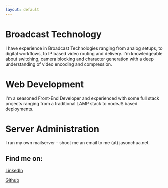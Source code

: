 ```yaml
---
layout: default
---
```

# Broadcast Technology 
I have experience in Broadcast Technologies ranging from analog setups, to digital workflows, to IP based video routing and delivery. I'm knowledgeable about switching, camera blocking and  character generation with a deep understanding of video encoding and compression.
# Web Development
I'm a seasoned Front-End Developer and experienced with some full stack projects ranging from a traditional LAMP stack to nodeJS based deployments.
# Server Administration
I run my own mailserver - shoot me an email to me (at) jasonchua.net.

## Find me on:

[LinkedIn](https://www.linkedin.com/in/jchu04/)

[Github](https://github.com/rebel1804)
